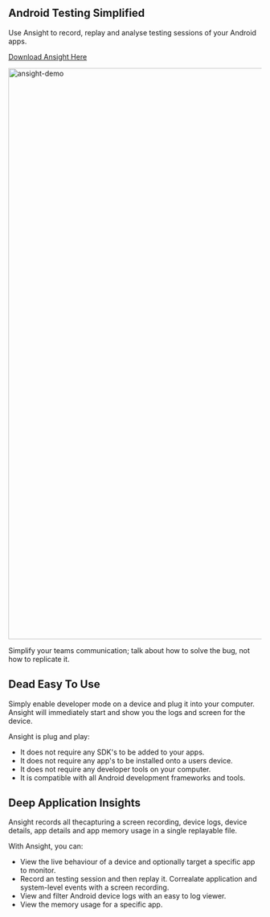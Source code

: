 ## Android Testing Simplified

Use Ansight to record, replay and analyse testing sessions of your Android apps.

[Download Ansight Here](https://github.com/Ansight/ansight.releases/releases/latest)

<img width="1136" alt="ansight-demo" src="https://user-images.githubusercontent.com/3260473/231393143-430889cb-afd7-400c-978c-e6c3b8a6ff5c.png">

Simplify your teams communication; talk about how to solve the bug, not how to replicate it.

## Dead Easy To Use

Simply enable developer mode on a device and plug it into your computer. Ansight will immediately start and show you the logs and screen for the device.

Ansight is plug and play:

 * It does not require any SDK's to be added to your apps.
 * It does not require any app's to be installed onto a users device.
 * It does not require any developer tools on your computer.
 * It is compatible with all Android development frameworks and tools.

## Deep Application Insights

Ansight records all thecapturing a screen recording, device logs, device details, app details and app memory usage in a single replayable file.

With Ansight, you can:

 * View the live behaviour of a device and optionally target a specific app to monitor.
 * Record an testing session and then replay it. Correalate application and system-level events with a screen recording.
 * View and filter Android device logs with an easy to log viewer.
 * View the memory usage for a specific app.


